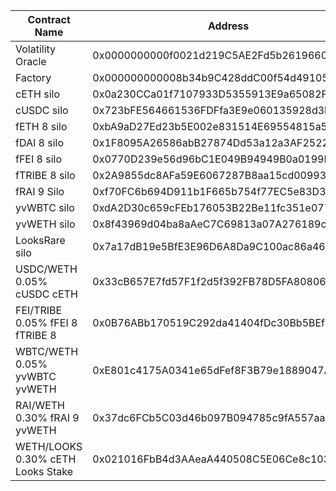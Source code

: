 | Contract Name                    | Address                                    | Commit Hash                              |
| -------------------------------- | ------------------------------------------ | ---------------------------------------- |
| Volatility Oracle                | 0x0000000000f0021d219C5AE2Fd5b261966012Dd7 | f4e21e43070acb9395f6ed26c285abe3db124c97 |
| Factory                          | 0x000000000008b34b9C428ddC00f54d49105dA313 | f4e21e43070acb9395f6ed26c285abe3db124c97 |
| cETH silo                        | 0x0a230CCa01f7107933D5355913E9a65082F37c52 | 2ea4ee44ee4ccc8f6a0d53dc8c20674c09c5d590 |
| cUSDC silo                       | 0x723bFE564661536FDFfa3E9e060135928d3bf18F | 2ea4ee44ee4ccc8f6a0d53dc8c20674c09c5d590 |
| fETH 8 silo                      | 0xbA9aD27Ed23b5E002e831514E69554815a5820b3 | 2ea4ee44ee4ccc8f6a0d53dc8c20674c09c5d590 |
| fDAI 8 silo                      | 0x1F8095A26586abB27874Dd53a12a3AF25226DcB0 | 2ea4ee44ee4ccc8f6a0d53dc8c20674c09c5d590 |
| fFEI 8 silo                      | 0x0770D239e56d96bC1E049B94949B0a0199B77cf6 | f4e21e43070acb9395f6ed26c285abe3db124c97 |
| fTRIBE 8 silo                    | 0x2A9855dc8AFa59E6067287B8aa15cd009938d137 | f4e21e43070acb9395f6ed26c285abe3db124c97 |
| fRAI 9 Silo                      | 0xf70FC6b694D911b1F665b754f77EC5e83D340594 | f245d4e45ecd2d2bd129efa7197528d57304adc0 |
| yvWBTC silo                      | 0xdA2D30c659cFEb176053B22Be11fc351e077FDc0 | f4e21e43070acb9395f6ed26c285abe3db124c97 |
| yvWETH silo                      | 0x8f43969d04ba8aAeC7C69813a07A276189c574D2 | f4e21e43070acb9395f6ed26c285abe3db124c97 |
| LooksRare silo                   | 0x7a17dB19e5BfE3E96D6A8Da9C100ac86a4650D54 | ef729d2ce8a4a20b6405500eadfc78e44d252c39 |
| USDC/WETH 0.05% cUSDC cETH       | 0x33cB657E7fd57F1f2d5f392FB78D5FA80806d1B4 | using factory                            |
| FEI/TRIBE 0.05% fFEI 8 fTRIBE 8  | 0x0B76ABb170519C292da41404fDc30Bb5BEf308Fc | using factory                            |
| WBTC/WETH 0.05% yvWBTC yvWETH    | 0xE801c4175A0341e65dFef8F3B79e1889047AfEbb | using factory                            |
| RAI/WETH 0.30% fRAI 9 yvWETH     | 0x37dc6FCb5C03d46b097B094785c9fA557aa32fd4 | using factory                            |
| WETH/LOOKS 0.30% cETH Looks Stake| 0x021016FbB4d3AAeaA440508C5E06Ce8c1039FCCD | using factory                            |
